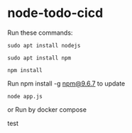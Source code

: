 # node-todo-cicd

Run these commands:


`sudo apt install nodejs`


`sudo apt install npm`


`npm install`

Run npm install -g npm@9.6.7 to update

`node app.js`

or Run by docker compose

test

